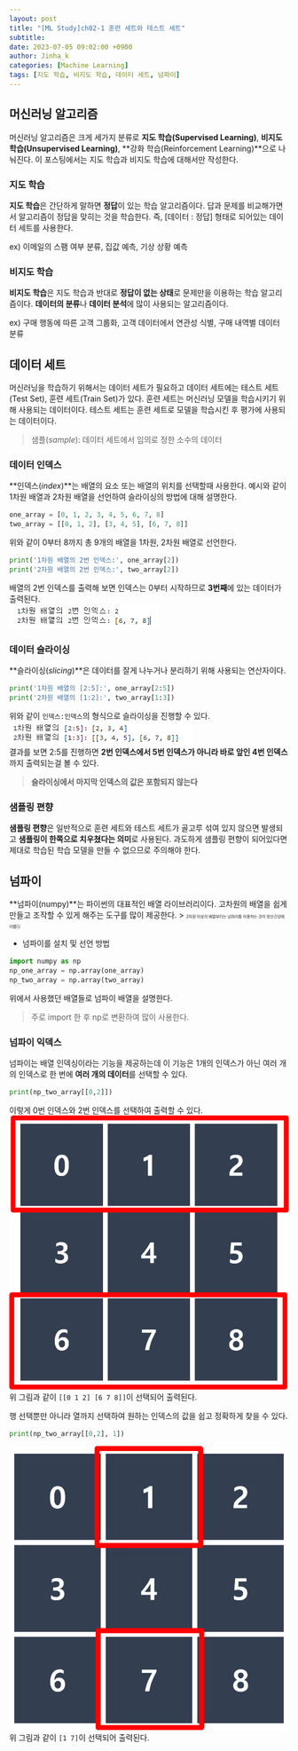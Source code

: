 ```yaml
---
layout: post
title: "[ML Study]ch02-1 훈련 세트와 테스트 세트"
subtitle: 
date: 2023-07-05 09:02:00 +0900
author: Jinha_k
categories: [Machine Learning]
tags: [지도 학습, 비지도 학습, 데이터 세트, 넘파이]
---
```


## 머신러닝 알고리즘
머신러닝 알고리즘은 크게 세가지 분류로 **지도 학습(Supervised Learning)**, **비지도 학습(Unsupervised Learning)**, **강화 학습(Reinforcement Learning)**으로 나눠진다. 이 포스팅에서는 지도 학습과 비지도 학습에 대해서만 작성한다.

### 지도 학습
**지도 학습**은 간단하게 말하면 **정답**이 있는 학습 알고리즘이다. 답과 문제를 비교해가면서 알고리즘이 정답을 맞히는 것을 학습한다.
즉, [데이터 : 정답] 형태로 되어있는 데이터 세트를 사용한다.

ex) 이메일의 스팸 여부 분류, 집값 예측, 기상 상황 예측

### 비지도 학습
**비지도 학습**은 지도 학습과 반대로 **정답이 없는 상태**로 문제만을 이용하는 학습 알고리즘이다. **데이터의 분류**나 **데이터 분석**에 많이 사용되는 알고리즘이다.

ex) 구매 행동에 따른 고객 그룹화, 고객 데이터에서 연관성 식별, 구매 내역별 데이터 분류

## 데이터 세트
머신러닝을 학습하기 위해서는 데이터 세트가 필요하고 데이터 세트에는 테스트 세트(Test Set), 훈련 세트(Train Set)가 있다.
훈련 세트는 머신러닝 모델을 학습시키기 위해 사용되는 데이터이다. 테스트 세트는 훈련 세트로 모델을 학습시킨 후 평가에 사용되는 데이터이다.
> 샘플(*sample*): 데이터 세트에서 임의로 정한 소수의 데이터

### 데이터 인덱스
**인덱스(*index*)**는 배열의 요소 또는 배열의 위치를 선택할때 사용한다.
예시와 같이 1차원 배열과 2차원 배열을 선언하여 슬라이싱의 방법에 대해 설명한다.
```python
one_array = [0, 1, 2, 3, 4, 5, 6, 7, 8]
two_array = [[0, 1, 2], [3, 4, 5], [6, 7, 8]]
```
위와 같이 0부터 8까지 총 9개의 배열을 1차원, 2차원 배열로 선언한다.
```python
print('1차원 배열의 2번 인덱스:', one_array[2])
print('2차원 배열의 2번 인덱스:', two_array[2])
```
배열의 2번 인덱스를 출력해 보면 인덱스는 0부터 시작하므로 **3번째**에 있는 데이터가 출력된다.<br>
![(2-1)-1 배열 출력결과](/assets/images/post/2023-07-06_[2-1]/(2-1)-1_배열_출력결과.PNG)

### 데이터 슬라이싱
**슬라이싱(*slicing*)**은 데이터를 잘게 나누거나 분리하기 위해 사용되는 연산자이다.
```python
print('1차원 배열의 [2:5]:', one_array[2:5])
print('2차원 배열의 [1:2]:', two_array[1:3])
```
위와 같이 `인덱스:인덱스`의 형식으로 슬라이싱을 진행할 수 있다.<br>
![(2-1)-2 슬라이싱 출력결과](/assets/images/post/2023-07-06_[2-1]/(2-1)-2_슬라이싱_출력결과.PNG)<br>
결과를 보면 2:5를 진행하면 **2번 인덱스에서 5번 인덱스가 아니라 바로 앞인 4번 인덱스**까지 출력되는걸 볼 수 있다. 
> **슬라이싱에서 마지막 인덱스의 값은 포함되지 않는다**

### 샘플링 편향
**샘플링 편향**은 일반적으로 훈련 세트와 테스트 세트가 골고루 섞여 있지 않으면 발생되고 **샘플링이 한쪽으로 치우쳤다는 의미**로 사용된다.
과도하게 샘플링 편향이 되어있다면 제대로 학습된 학습 모델을 만들 수 없으므로 주의해야 한다.

## 넘파이
**넘파이(numpy)**는 파이썬의 대표적인 배열 라이브러리이다. 고차원의 배열을 쉽게 만들고 조작할 수 있게 해주는 도구를 많이 제공한다. 
    > <span style="font-size:50%">2차원 이상의 배열부터는 넘파이를 이용하는 것이 정신건강에 이롭다.</span>

- 넘파이를 설치 및 선언 방법
```python
import numpy as np
np_one_array = np.array(one_array)
np_two_array = np.array(two_array)
```
위에서 사용했던 배열들로 넘파이 배열을 설명한다. 

> 주로 import 한 후 np로 변환하여 많이 사용한다.

### 넘파이 익덱스
넘파이는 배열 인덱싱이라는 기능을 제공하는데 이 기능은 1개의 인덱스가 아닌 여러 개의 인덱스로 한 번에 **여러 개의 데이터**를 선택할 수 있다.
```python
print(np_two_array[[0,2]])
```
이렇게 0번 인덱스와 2번 인덱스를 선택하여 출력할 수 있다.
![(2-1)-3 numpy 배열 출력결과](/assets/images/post/2023-07-06_[2-1]/(2-1)-3_numpy배열_설명.PNG)<br>
위 그림과 같이 `[[0 1 2] [6 7 8]]`이 선택되어 출력된다.

행 선택뿐만 아니라 열까지 선택하여 원하는 인덱스의 값을 쉽고 정확하게 찾을 수 있다.
```python
print(np_two_array[[0,2], 1])
```
![(2-1)-1 numpy 배열 출력결과2](/assets/images/post/2023-07-06_[2-1]/(2-1)-4_numpy배열_설명2.PNG)<br>
위 그림과 같이 `[1 7]`이 선택되어 출력된다.
